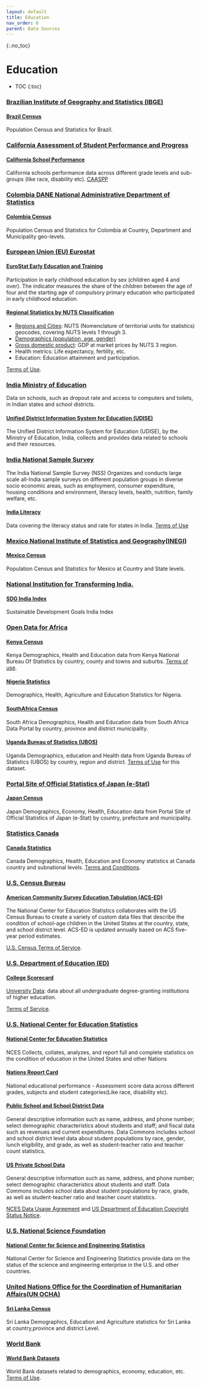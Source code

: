 ```yaml
---
layout: default
title: Education
nav_order: 6
parent: Data Sources
---
```


{:.no_toc}
# Education

* TOC
{:toc}

### [Brazilian Institute of Geography and Statistics (IBGE)](https://www.ibge.gov.br/en/home-eng.html)

#### [Brazil Census](https://www.ibge.gov.br/en/statistics/social/population.html)
Population Census and Statistics for Brazil.

### [California Assessment of Student Performance and Progress](https://caaspp-elpac.ets.org/elpac/)

#### [California School Performance](https://caaspp-elpac.ets.org/elpac/)
California schools performance data across different grade levels and sub-groups (like race, disability etc).
[CAASPP](https://caaspp-elpac.ets.org/elpac/)

### [Colombia DANE National Administrative Department of Statistics](https://www.dane.gov.co)

#### [Colombia Census](https://www.dane.gov.co/index.php)
Population Census and Statistics for Colombia at Country, Department and Municipality geo-levels.

### [European Union (EU) Eurostat](https://ec.europa.eu/eurostat)

#### [EuroStat Early Education and Training](https://ec.europa.eu/eurostat/web/education-and-training/database)
Participation in early childhood education by sex (children aged 4 and over). The indicator measures the share of the children between the age of four and the starting age of compulsory primary education who participated in early childhood education.

#### [Regional Statistics by NUTS Classification](https://ec.europa.eu/eurostat/)
* [Regions and Cities](https://ec.europa.eu/eurostat/web/regions-and-cities): NUTS (Nomenclature of territorial units for statistics) geocodes, covering NUTS levels 1 through 3.
* [Demographics (population, age, gender)](https://ec.europa.eu/eurostat/web/population-demography)
* [Gross domestic product](https://appsso.eurostat.ec.europa.eu/nui/show.do?dataset=nama_10r_3gdp&lang=en): GDP at market prices by NUTS 3 region.
* Health metrics: Life expectancy, fertility, etc.
* Education: Education attainment and participation.

[Terms of Use](https://ec.europa.eu/eurostat/about/policies/copyright).


### [India Ministry of Education](https://dashboard.udiseplus.gov.in/#/home)
Data on schools, such as dropout rate and access to computers and toilets, in Indian states and school districts.


#### [Unified District Information System for Education (UDISE)](https://udiseplus.gov.in/#/home)
The Unified District Information System for Education (UDISE), by the Ministry of Education, India, collects and provides data related to schools and their resources.

### [India National Sample Survey](https://mospi.gov.in/web/nss)
The India National Sample Survey (NSS) Organizes and conducts large scale all-India sample surveys on different population groups in diverse socio economic areas, such as employment, consumer expenditure, housing conditions and environment, literacy levels, health, nutrition, family welfare, etc.

#### [India Literacy](https://www.mospi.gov.in/sites/default/files/publication_reports/Report_585_75th_round_Education_final_1507_0.pdf)
Data covering the literacy status and rate for states in India.
[Terms of Use](https://ndap.niti.gov.in/info?tab=termsandconditions)

### [Mexico National Institute of Statistics and Geography(INEGI)](https://www.inegi.org.mx/default.html)

#### [Mexico Census](https://en.www.inegi.org.mx/temas/)
Population Census and Statistics for Mexico at Country and State levels.

### [National Institution for Transforming India.](https://niti.gov.in/)

#### [SDG India Index](https://sdgindiaindex.niti.gov.in/#/download)
Sustainable Development Goals India Index

### [Open Data for Africa](https://dataportal.opendataforafrica.org/)

#### [Kenya Census](https://kenya.opendataforafrica.org/)
Kenya Demographics, Health and Education data from Kenya National Bureau Of Statistics by country, county and towns and suburbs.
[Terms of use](https://kenya.opendataforafrica.org/gdlkmgb).

#### [Nigeria Statistics](https://nigeria.opendataforafrica.org)
Demographics, Health, Agriculture and Education Statistics for Nigeria.

#### [SouthAfrica Census](https://southafrica.opendataforafrica.org/)
South Africa Demographics, Health and Education data from South Africa Data Portal by country, province and district municipality.

#### [Uganda Bureau of Statistics (UBOS)](https://uganda.opendataforafrica.org/)
Uganda Demographics, education and Health data from Uganda Bureau of Statistics (UBOS) by country, region and district. [Terms of Use](https://uganda.opendataforafrica.org/dqgjtcb) for this dataset.

### [Portal Site of Official Statistics of Japan (e-Stat)](https://www.e-stat.go.jp/)

#### [Japan Census](https://dashboard.e-stat.go.jp/graphSearch/graphSearchResult?selectedLFieldCd=02)
Japan Demographics, Economy, Health, Education data from Portal Site of Official Statistics of Japan (e-Stat) by country, prefecture and municipality.

### [Statistics Canada](https://www.statcan.gc.ca/en/start)

#### [Canada Statistics](https://www150.statcan.gc.ca/n1/en/type/data?MM=1)
Canada Demographics, Health, Education and Economy statistics at Canada country and subnational levels.
[Terms and Conditions](https://www.statcan.gc.ca/en/reference/terms-conditions/general?MM=as).


### [U.S. Census Bureau](https://www.census.gov/)

#### [American Community Survey Education Tabulation (ACS-ED)](https://nces.ed.gov/programs/edge/demographic/acs)
The National Center for Education Statistics collaborates with the US Census Bureau to create a variety of custom data files that describe the condition of school-age children in the United States at the country, state, and school district level. ACS-ED is updated annually based on ACS five-year period estimates.

[U.S. Census Terms of Service](https://www.census.gov/data/developers/about/terms-of-service.html).


### [U.S. Department of Education (ED)](https://www.ed.gov/)

#### [College Scorecard](https://collegescorecard.ed.gov/)
[University Data](https://collegescorecard.ed.gov/data): data about all undergraduate degree-granting institutions of higher education.

[Terms of Service](https://www2.ed.gov/notices/copyright/index.html).


### [U.S. National Center for Education Statistics](https://nces.ed.gov/)

#### [National Center for Education Statistics](https://nces.ed.gov/)
NCES Collects, collates, analyzes, and report full and complete statistics on the condition of education in the United States and other Nations

#### [Nations Report Card](https://www.nationsreportcard.gov/ndecore)
National educational performance - Assessment score data across different grades, subjects and student categories(Like race, disability etc).

#### [Public School and School District Data](https://nces.ed.gov/ccd/elsi/)
General descriptive information such as name, address, and phone number; select demographic characteristics about students and staff; and fiscal data such as revenues and current expenditures. Data Commons includes school and school district level data about student populations by race, gender, lunch eligibility, and grade, as well as student-teacher ratio and teacher count statistics.


#### [US Private School Data](https://nces.ed.gov/ccd/elsi/)
General descriptive information such as name, address, and phone number; select demographic characteristics about students and staff. Data Commons includes school data about student populations by race, grade, as well as student-teacher ratio and teacher count statistics.

[NCES Data Usage Agreement](https://nces.ed.gov/surveys/international/ide/datausageagreement.aspx?link=true) and [US Department of Education Copyright Status Notice](https://www2.ed.gov/notices/copyright/index.html).


### [U.S. National Science Foundation](https://www.nsf.gov/)

#### [National Center for Science and Engineering Statistics](https://ncses.nsf.gov/)
National Center for Science and Engineering Statistics provide data on the status of the science and engineering enterprise in the U.S. and other countries.

### [United Nations Office for the Coordination of Humanitarian Affairs(UN OCHA)](https://www.unocha.org/)

#### [Sri Lanka Census](https://data.humdata.org/group/lka)
Sri Lanka Demographics, Education and Agriculture statistics for Sri Lanka at country,province and district Level.

### [World Bank](https://www.worldbank.org/en/home)

#### [World Bank Datasets](https://data.worldbank.org)
World Bank datasets related to demographics, economy, education, etc.
[Terms of Use](https://datacatalog.worldbank.org/public-licenses).

